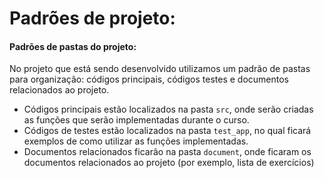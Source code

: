 # Padrões de projeto:

#### Padrões de pastas do projeto:
No projeto que está sendo desenvolvido utilizamos um padrão de pastas para organização: códigos principais, códigos testes e documentos relacionados ao projeto.

* Códigos principais estão localizados na pasta `src`, onde serão criadas as funções que serão implementadas durante o curso.
* Códigos de testes estão localizados na pasta `test_app`, no qual ficará exemplos de como utilizar as funções implementadas.
* Documentos relacionados ficarão na pasta `document`, onde ficaram os documentos relacionados ao projeto (por exemplo, lista de exercícios)

